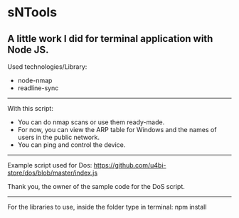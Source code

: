 # sNTools
A little work I did for terminal application with Node JS.
----------------------------------------------------------
Used technologies/Library: 
- node-nmap
- readline-sync
---------------------------------------------------------
With this script:
- You can do nmap scans or use them ready-made.
- For now, you can view the ARP table for Windows and the names of users in the public network.
- You can ping and control the device.
---------------------------------------------------------

Example script used for Dos: 
https://github.com/u4bi-store/dos/blob/master/index.js

Thank you, the owner of the sample code for the DoS script.

---------------------------------------------------------
For the libraries to use, inside the folder type in terminal:
npm install
